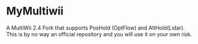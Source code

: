 # MyMultiwii
A MultiWii 2.4 Fork that supports PosHold (OptFlow) and AltHold(Lidar). This is by no way an official repository and you will use it on your own risk.
